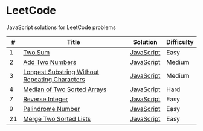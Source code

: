 # LeetCode

JavaScript solutions for LeetCode problems

| # | Title | Solution | Difficulty |
|---| ----- | -------- | ---------- |
| 1 | [Two Sum](https://leetcode.com/problems/two-sum/) | [JavaScript](./solutions/0001_two_sum.js) | Easy |
| 2 | [Add Two Numbers](https://leetcode.com/problems/add-two-numbers/) | [JavaScript](./solutions/0002_add_two_numbers.js) | Medium |
| 3 | [Longest Substring Without Repeating Characters](https://leetcode.com/problems/longest-substring-without-repeating-characters/) | [JavaScript](./solutions/0003_longest_substring_without_repeating_characters.js) | Medium |
| 4 | [Median of Two Sorted Arrays](https://leetcode.com/problems/median-of-two-sorted-arrays/) | [JavaScript](./solutions/0004_median_of_two_sorted_arrays.js) | Hard |
| 7 | [Reverse Integer](https://leetcode.com/problems/reverse-integer/) | [JavaScript](./solutions/0007_reverse_integer.js) | Easy |
| 9 | [Palindrome Number](https://leetcode.com/problems/palindrome-number/) | [JavaScript](./solutions/0009_palindrome_number.js) | Easy |
| 21 | [Merge Two Sorted Lists](https://leetcode.com/problems/merge-two-sorted-lists/) | [JavaScript](./solutions/0021_merge_two_sorted_lists.js) | Easy |


